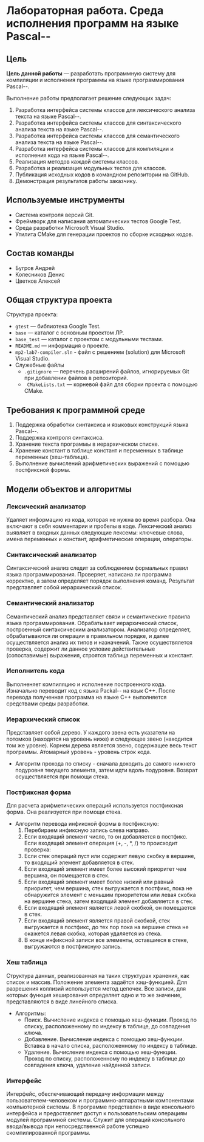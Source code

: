 # Лабораторная работа. Среда исполнения программ на языке Pascal--

## Цель

__Цель данной работы__ — разработать программную систему для компиляции и исполнения программы 
на языке программирования Pascal--.

Выполнение работы предполагает решение следующих задач:
1. Разработка интерфейса системы классов для лексического анализа текста на языке Pascal--.
2. Разработка интерфейса системы классов для cинтаксического анализа текста на языке Pascal--.
3. Разработка интерфейса системы классов для семантического анализа текста на языке Pascal--.
3. Разработка интерфейса системы классов для компиляции и исполнения кода на языке Pascal--.
4. Реализация методов каждой системы классов.
5. Разработка и реализация модульных тестов для классов.
5. Публикация исходных кодов в командном репозитории на GitHub.
6. Демонстрация результатов работы заказчику.


## Используемые инструменты
- Система контроля версий Git.
- Фреймворк для написания автоматических тестов Google Test.
- Среда разработки Microsoft Visual Studio.
- Утилита CMake для генерации проектов по сборке исходных кодов.

## Состав команды
- Бугров Андрей
- Колесников Денис
- Цветков Алексей

## Общая структура проекта

Структура проекта:

  - `gtest` — библиотека Google Test.
  - `base` — каталог с основным проектом ЛР.
  - `base_test` — каталог с проектом с модульными тестами.
  - `README.md` — информация о проекте.
  - `mp2-lab7-compiler.sln` - файл с решением (solution) для Microsoft Visual Studio.
  - Служебные файлы
    - `.gitignore` — перечень расширений файлов, игнорируемых Git при добавлении файлов в репозиторий.
    - ` CMakeLists.txt` — корневой файл для сборки проекта с помощью CMake.



## Требования к программной среде

1. Поддержка обработки синтаксиса и языковых конструкций языка Pascal--.
2. Поддержка контроля синтаксиса.
3. Хранение текста программы в иерархическом списке.
4. Хранение констант в таблице констант и переменных в таблице переменных (хеш-таблица).
5. Выполнение вычислений арифметических выражений с помощью постфиксной формы.



## Модели объектов и алгоритмы

### Лексический анализатор
Удаляет информацию из кода, которая не нужна во время разбора. Она включают в себя комментарии и пробелы в коде.
Лексический анализ выявляет в входных данных следующие лексемы: ключевые слова, имена переменных и констант, арифметические операции, операторы.


### Синтаксический анализатор
Синтаксический анализ следит за соблюдением формальных правил языка программирования.
Проверяет, написана ли программа корректно, а затем определяет порядок выполнения команд. 
Результат представляет собой иерархический список.


### Семантический анализатор
Семантический анализ представляет связи и семантические правила языка программирования.
Обрабатывает иерархический список, построенный синтаксическим анализатором. 
Анализатор определяет, обрабатываются ли операции в правильном порядке, и далее осуществляется анализ их типов и назначений.
Также осуществялется проверка, содержит ли данное условие действительные (сопоставимые) выражения, строятся таблица переменных и констант.

### Исполнитель кода
Выполненяет компиляцию и исполнение построенного кода. Изначально переводит код с языка Packal-- на язык C++. После перевода полученная программа на языке C++ выполняется средствами среды разработки.


### Иерархический список
Представляет собой дерево. У каждого звена есть указатели на потомков (находятся на уровень ниже) и следующее звено (находится том же уровне). Корнем дерева является звено, содержащее весь текст программы. Атомарный уровень - уровень строк кода. 
* Алгоритм прохода по списку - сначала доходить до самого нижнего подуровня текущего элемента, затем идти вдоль подуровня. Возврат осуществляется при помощи стека.

### Постфиксная форма
Для расчета арифметических операций используется постфиксная форма. Она реализуется при помощи стека.

* Алгоритм перевода инфиксной формы в постфиксную:
  1. Перебираем инфиксную запись слева направо.
  2. Если входящий элемент число, то он добавляется в постфикс. Если входящий элемент операция (+, -, *, /) то происходит проверка:
  3. Если стек операций пуст или содержит левую скобку в вершине, то входящий элемент добавляется в стек. 
  4. Если входящий элемент имеет более высокий приоритет чем вершина, он помещается в стек. 
  5. Если входящий элемент имеет более низкий или равный приоритет, чем вершина, стек выгружается в постфикс, пока не обнаружится элемент с меньшим приоритетом или левая скобка на вершине стека, затем входящий элемент добавляется в стек.
  6. Если входящий элемент является левой скобкой, он помещается в стек.
  7. Если входящий элемент является правой скобкой, стек выгружается в постфикс, до тех пор пока на вершине стека не окажется левая скобка, которая удаляется из стека.
  8. В конце инфиксной записи все элементы, оставшиеся в стеке, выгружаются в постфиксную запись.


### Хеш таблица
Структура данных, реализованная на таких структурах хранения, как список и массив. Положение элемента задаётся хэш-функцией. Для разрешения коллизий используется метод цепочек. Все записи, для которых функция хеширования определяет одно и то же значение, представляются в виде линейного списка.

* Алгоритмы:
  - Поиск. Вычисление индекса с помощью хеш-функции. Проход по списку, расположенному по индексу в таблице, до совпадения ключа.
  - Добавление. Вычисление индекса с помощью хеш-функции. Вставка в начало списка, расположенному по индексу в таблице.
  - Удаление. Вычисление индекса с помощью хеш-функции. Проход по списку, расположенному по индексу в таблице до совпадения ключа, удаление найденной записи.

  
### Интерфейс
Интерфейс, обеспечивающий передачу информации между пользователем-человеком и программно-аппаратными компонентами компьютерной системы. В программе представлен в виде консольного интерфейса и предоставляет доступ к пользовательским операциям модулей программной системы.
Служит для операций консольного ввода/вывода при непосредственной работе успешно скомпилированной программы.
